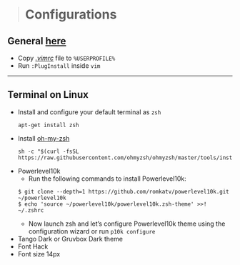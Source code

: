 > # **Configurations**

## General [here](../README.md)

* Copy [_.vimrc_](.vimrc) file to `%USERPROFILE%`
* Run `:PlugInstall` inside `vim`
---

## Terminal on Linux

* Install and configure your default terminal as `zsh`
    ```
    apt-get install zsh
    ```
* Install [oh-my-zsh](https://ohmyz.sh)
    ```
    sh -c "$(curl -fsSL https://raw.githubusercontent.com/ohmyzsh/ohmyzsh/master/tools/install.sh)"
    ```
* Powerlevel10k
    * Run the following commands to install Powerlevel10k:
    ```
    $ git clone --depth=1 https://github.com/romkatv/powerlevel10k.git ~/powerlevel10k
    $ echo 'source ~/powerlevel10k/powerlevel10k.zsh-theme' >>! ~/.zshrc
    ```
    * Now launch zsh and let’s configure Powerlevel10k theme using the configuration wizard or run `p10k configure`
* Tango Dark or Gruvbox Dark theme
* Font Hack
* Font size 14px